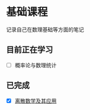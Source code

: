 # 基础课程

记录自己在数理基础等方面的笔记

## 目前正在学习

- [ ] 概率论与数理统计

## 已完成

- [x] [离散数学及其应用](./Discrete%20Mathematics%20And%20Its%20Applications/index.md)
